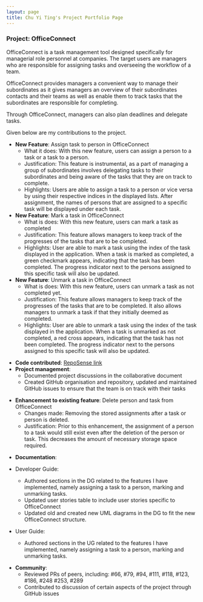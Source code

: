 ```yaml
---
layout: page
title: Chu Yi Ting's Project Portfolio Page
---
```


### Project: OfficeConnect

OfficeConnect is a task management tool designed specifically for managerial role personnel
at companies. The target users are managers who are responsible for assigning tasks and
overseeing the workflow of a team.

OfficeConnect provides managers a convenient way to manage their subordinates as it gives
managers an overview of their subordinates contacts and their teams as well as enable them to
track tasks that the subordinates are responsible for completing.

Through OfficeConnect, managers can also plan deadlines and delegate tasks.

Given below are my contributions to the project.

- **New Feature**: Assign task to person in OfficeConnect
    * What it does: With this new feature, users can assign a person to a task or a task 
      to a person.
    * Justification: This feature is instrumental, as a part of managing a group of subordinates
      involves delegating tasks to their subordinates and being aware of the tasks that they are on 
      track to complete.
    * Highlights: Users are able to assign a task to a person or vice versa by using their respective
      indices in the displayed lists. After assignment, the names of persons that are assigned to a 
      specific task will be displayed under each task.
- **New Feature**: Mark a task in OfficeConnect
    * What is does: With this new feature, users can mark a task as completed
    * Justification: This feature allows managers to keep track of the progresses of the tasks that
      are to be completed.
    * Highlights: User are able to mark a task using the index of the task displayed in the application.
      When a task is marked as completed, a green checkmark appears, indicating that the task has
      been completed. The progress indicator next to the persons assigned to this specific task will also
      be updated.
- **New Feature**: Unmark a task in OfficeConnect
    * What is does: With this new feature, users can unmark a task as not completed yet.
    * Justification: This feature allows managers to keep track of the progresses of the tasks that
      are to be completed. It also allows managers to unmark a task if that they initially deemed as
      completed.
    * Highlights: User are able to unmark a task using the index of the task displayed in the application.
      When a task is unmarked as not completed, a red cross appears, indicating that the task has not
      been completed. The progress indicator next to the persons assigned to this specific task will also
      be updated.

* **Code contributed**: [RepoSense link](https://nus-cs2103-ay2223s2.github.io/tp-dashboard/?search=cyiting&sort=groupTitle&sortWithin=title&timeframe=commit&mergegroup=&groupSelect=groupByRepos&breakdown=true&checkedFileTypes=docs~functional-code~test-code~other&since=2023-02-17)
* **Project management**:
    * Documented project discussions in the collaborative document 
    * Created GitHub organisation and repository, updated and maintained GitHub issues to ensure that the team is on 
  track with their tasks

- **Enhancement to existing feature**: Delete person and task from OfficeConnect
    * Changes made: Removing the stored assignments after a task or person is deleted.
    * Justification: Prior to this enhancement, the assignment of a person to a task would still exist even
      after the deletion of the person or task. This decreases the amount of necessary storage space required.

* **Documentation**:
- Developer Guide:
    * Authored sections in the DG related to the features I have implemented, namely assigning a task to a person, 
      marking and unmarking tasks.
    * Updated user stories table to include user stories specific to OfficeConnect
    * Updated old and created new UML diagrams in the DG to fit the new OfficeConnect structure.

- User Guide:
    * Authored sections in the UG related to the features I have implemented, namely assigning a task to a person,
      marking and unmarking tasks.

* **Community**:
    * Reviewed PRs of peers, including: #66, #79, #94, #111, #118, #123, #186, #248 #253, #289
    * Contributed to discussion of certain aspects of the project through GitHub issues
